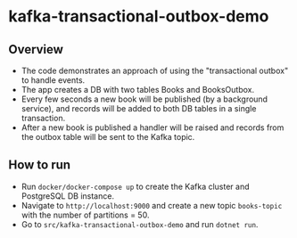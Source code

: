 # kafka-transactional-outbox-demo
## Overview
- The code demonstrates an approach of using the "transactional outbox" to handle events.
- The app creates a DB with two tables Books and BooksOutbox.
- Every few seconds a new book will be published (by a background service), and records will be added to both DB tables in a single transaction.
- After a new book is published a handler will be raised and records from the outbox table will be sent to the Kafka topic.

## How to run
- Run `docker/docker-compose up` to create the Kafka cluster and PostgreSQL DB instance.
- Navigate to `http://localhost:9000` and create a new topic `books-topic` with the number of partitions = 50.
- Go to `src/kafka-transactional-outbox-demo` and run `dotnet run`.